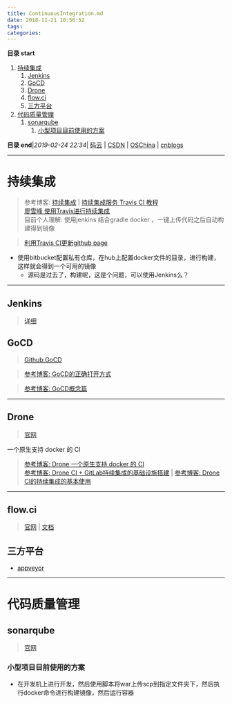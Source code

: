 ```yaml
---
title: ContinuousIntegration.md
date: 2018-11-21 10:56:52
tags: 
categories: 
---
```


**目录 start**
 
1. [持续集成](#持续集成)
    1. [Jenkins](#jenkins)
    1. [GoCD](#gocd)
    1. [Drone](#drone)
    1. [flow.ci](#flowci)
    1. [三方平台](#三方平台)
1. [代码质量管理](#代码质量管理)
    1. [sonarqube](#sonarqube)
        1. [小型项目目前使用的方案](#小型项目目前使用的方案)

**目录 end**|_2019-02-24 22:34_| [码云](https://gitee.com/gin9) | [CSDN](http://blog.csdn.net/kcp606) | [OSChina](https://my.oschina.net/kcp1104) | [cnblogs](http://www.cnblogs.com/kuangcp)
****************************************
# 持续集成
> 参考博客: [持续集成](http://www.ruanyifeng.com/blog/2015/09/continuous-integration.html) | [持续集成服务 Travis CI 教程](http://www.ruanyifeng.com/blog/2017/12/travis_ci_tutorial.html)  
> [廖雪峰 使用Travis进行持续集成](https://www.liaoxuefeng.com/article/0014631488240837e3633d3d180476cb684ba7c10fda6f6000)  
> 目前个人理解: 使用jenkins 结合gradle docker ，一键上传代码之后自动构建得到镜像

> [利用Travis CI更新github page](https://github.com/steveklabnik/automatically_update_github_pages_with_travis_example)
- 使用bitbucket配置私有仓库，在hub上配置docker文件的目录，进行构建，这样就会得到一个可用的镜像
    - 源码是过去了，构建呢，这是个问题，可以使用Jenkins么？

**************************
## Jenkins
> [详细](Jenkins.md)

## GoCD
> [Github:GoCD](https://github.com/GoCD) 

> [参考博客: GoCD的正确打开方式](https://insights.thoughtworks.cn/the-right-interpretation-of-gocd/)

> [参考博客: GoCD概念篇](http://www.cnblogs.com/elisun/p/7071536.html)
************************
## Drone 
> [官网](https://drone.io/)

一个原生支持 docker 的 CI

> [参考博客: Drone 一个原生支持 docker 的 CI](https://aisensiy.github.io/2017/08/04/drone-best-ci/)  
> [参考博客: Drone CI + GitLab持续集成的基础设施搭建](https://zmcdbp.com/drone-ci-gitlab-base-build/) | [参考博客: Drone CI的持续集成的基本使用](https://zmcdbp.com/drone-ci-basic-use/)

*******************
## flow.ci
> [官网](https://flow.ci/) | [文档](https://github.com/FlowCI/docs/blob/master/intro_base.md)


## 三方平台
- [appveyor](https://ci.appveyor.com/projects)


****************************
# 代码质量管理

## sonarqube
> [官网](https://www.sonarqube.org/)

### 小型项目目前使用的方案
- 在开发机上进行开发，然后使用脚本将war上传scp到指定文件夹下，然后执行docker命令进行构建镜像，然后运行容器
